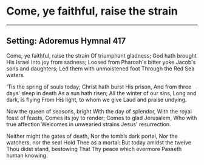 # Come, ye faithful, raise the strain

***

## Setting: Adoremus Hymnal 417

Come, ye faithful, raise the strain
Of triumphant gladness;
God hath brought His Israel
Into joy from sadness;
Loosed from Pharoah's bitter yoke
Jacob's sons and daughters;
Led them with unmoistened foot
Through the Red Sea waters.

‘Tis the spring of souls today;
Christ hath burst His prison,
And from three days' sleep in death
As a sun hath risen;
All the winter of our sins,
Long and dark, is flying
From His light, to whom we give
Laud and praise undying.

Now the queen of seasons, bright
With the day of splendor,
With the royal feast of feasts,
Comes its joy to render;
Comes to glad Jerusalem,
Who with true affection
Welcomes in unwearied strains
Jesus' resurrection.

Neither might the gates of death,
Nor the tomb’s dark portal,
Nor the watchers, nor the seal
Hold Thee as a mortal:
But today amidst the twelve
Thou didst stand, bestowing
That Thy peace which evermore
Passeth human knowing.